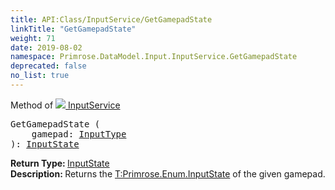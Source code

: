 ```yaml
---
title: API:Class/InputService/GetGamepadState
linkTitle: "GetGamepadState"
weight: 71
date: 2019-08-02
namespace: Primrose.DataModel.Input.InputService.GetGamepadState
deprecated: false
no_list: true
---
```

Method of <a href="/docs/api-reference/Class/InputService"><img src="/icons/silk/controller.png"/>&nbsp;InputService</a>
<pre class="method-declaration">
GetGamepadState (
    gamepad: <a class="type" href="/docs/api-reference/Enum/InputType">InputType</a>
): <a class="type" href="/docs/api-reference/Enum/InputState">InputState</a></pre>
<b>Return Type: </b>
<a class="type" href="/docs/api-reference/Enum/InputState">InputState</a>
<br/>
<b>Description: </b>
Returns the <a href="T:Primrose.Enum.InputState" >T:Primrose.Enum.InputState</a> of the given gamepad.

